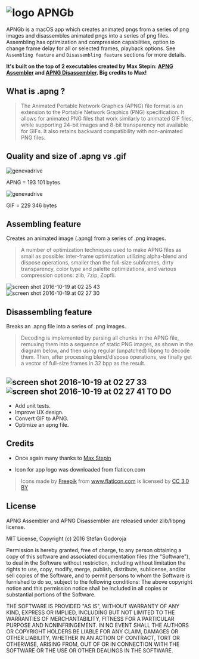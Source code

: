 ![logo](https://cloud.githubusercontent.com/assets/2619031/19565678/09137412-96e8-11e6-8e8a-5311ee4e9d74.png)
APNGb
=====
APNGb is a macOS app which creates animated pngs from a series of png images and disassembles animated pngs into a series of png files. Assembling has optimization and compression capabilities, option to change frame delay for all or selected frames, playback options. See `Assembling feature` and `Disassembling feature` sections for more details.

 **It's built on the top of 2 executables created by Max Stepin: [APNG Assembler](http://apngasm.sourceforge.net) and [APNG Disassembler](http://apngdis.sourceforge.net). Big credits to Max!**

What is .apng ?
------
> The Animated Portable Network Graphics (APNG) file format is an extension to the Portable Network Graphics (PNG) specification. It allows for animated PNG files that work similarly to animated GIF files, while supporting 24-bit images and 8-bit transparency not available for GIFs. It also retains backward compatibility with non-animated PNG files.

Quality and size of .apng vs .gif
------
![genevadrive](https://cloud.githubusercontent.com/assets/2619031/19500576/db1f585e-959e-11e6-8503-1413e8f6f8ae.png)

APNG = 193 101 bytes

![genevadrive](https://cloud.githubusercontent.com/assets/2619031/19500577/dd662638-959e-11e6-91ae-feec506f5879.gif)

GIF = 229 346 bytes

Assembling feature
------
Creates an animated image (.apng) from a series of .png images.

> A number of optimization techniques used to make APNG files as small as possible: inter-frame optimization utilizing alpha-blend and dispose operations, smaller than the full-size subframes, dirty transparency, color type and palette optimizations, and various compression options: zlib, 7zip, Zopfli.

![screen shot 2016-10-19 at 02 25 43](https://cloud.githubusercontent.com/assets/2619031/19501211/e63b3906-95a3-11e6-8d92-5b20bd16a668.png)
![screen shot 2016-10-19 at 02 27 30](https://cloud.githubusercontent.com/assets/2619031/19501212/e63d3738-95a3-11e6-89d0-2721676921fe.png)

Disassembling feature
------
Breaks an .apng file into a series of .png images.

> Decoding is implemented by parsing all chunks in the APNG file, remuxing them into a sequence of static PNG images, as shown in the diagram below, and then using regular (unpatched) libpng to decode them.
Then, after processing blend/dispose operations, we finally get a vector of full-size frames in 32 bpp as the result.

![screen shot 2016-10-19 at 02 27 33](https://cloud.githubusercontent.com/assets/2619031/19501213/e63edb92-95a3-11e6-9bf3-f9f3d5846541.png)
![screen shot 2016-10-19 at 02 27 41](https://cloud.githubusercontent.com/assets/2619031/19501210/e6165b54-95a3-11e6-9a31-7986e47fdeb7.png)
TO DO
------
* Add unit tests.
* Improve UX design.
* Convert GIF to APNG.
* Optimize an apng file.

Credits
-------
- Once again many thanks to [Max Stepin](https://sourceforge.net/u/maxst/profile/)

- Icon for app logo was downloaded from flaticon.com
> <div>Icons made by <a href="http://www.freepik.com" title="Freepik">Freepik</a> from <a href="http://www.flaticon.com" title="Flaticon">www.flaticon.com</a> is licensed by <a href="http://creativecommons.org/licenses/by/3.0/" title="Creative Commons BY 3.0" target="_blank">CC 3.0 BY</a></div>

License
------

APNG Assembler and APNG Disassembler are released under zlib/libpng license.

MIT License, Copyright (c) 2016 Stefan Godoroja

Permission is hereby granted, free of charge, to any person obtaining a copy of this software and associated documentation files (the "Software"), to deal in the Software without restriction, including without limitation the rights to use, copy, modify, merge, publish, distribute, sublicense, and/or sell copies of the Software, and to permit persons to whom the Software is furnished to do so, subject to the following conditions:
The above copyright notice and this permission notice shall be included in all copies or substantial portions of the Software.

THE SOFTWARE IS PROVIDED "AS IS", WITHOUT WARRANTY OF ANY KIND, EXPRESS OR IMPLIED, INCLUDING BUT NOT LIMITED TO THE WARRANTIES OF MERCHANTABILITY, FITNESS FOR A PARTICULAR PURPOSE AND NONINFRINGEMENT. IN NO EVENT SHALL THE AUTHORS OR COPYRIGHT HOLDERS BE LIABLE FOR ANY CLAIM, DAMAGES OR OTHER LIABILITY, WHETHER IN AN ACTION OF CONTRACT, TORT OR OTHERWISE, ARISING FROM, OUT OF OR IN CONNECTION WITH THE SOFTWARE OR THE USE OR OTHER DEALINGS IN THE SOFTWARE.
